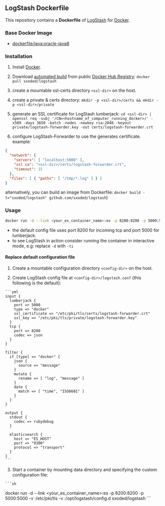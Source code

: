## LogStash Dockerfile


This repository contains a **Dockerfile** of [LogStash](http://logstash.net/) for [Docker](https://www.docker.com/).


### Base Docker Image

* [dockerfile/java:oracle-java8](https://registry.hub.docker.com/u/dockerfile/java/)


### Installation

1. Install [Docker](https://www.docker.com/).

2. Download [automated build](https://registry.hub.docker.com/u/sxoded/logstash) from public [Docker Hub Registry](https://registry.hub.docker.com/): `docker pull sxoded/logstash`

3. create a mountable ssl-certs directory `<ssl-dir>` on the host.

4. create a private & certs directory: `mkdir -p <ssl-dir>/certs && mkdir -p <ssl-dir>/private`

5. generate an SSL certificate for LogStash lumberjack: `cd <ssl-dir> | openssl req -subj '/CN=<hostname_of_computer_running_docker>/' -x509 -days 3650 -batch -nodes -newkey rsa:2048 -keyout private/logstash-forwarder.key -out certs/logstash-forwarder.crt`

6. configure LogStash-Forwarder to use the generates certificate. example:

```json
{
  "network": {
    "servers": [ "localhost:5000" ],
    "ssl ca": "<ssl-dir>/certs/logstash-forwarder.crt",
    "timeout": 15
  },
  "files": [ { "paths": [ "/tmp/*.log" ] } ]
}
```
 
alternatively, you can build an image from Dockerfile:
 `docker build -t="sxoded/logstash" github.com/sxoded/logstash`)

### Usage

```sh
docker run -d --link <your_es_container_name>:es -p 8200:8200 -p 5000:5000 -v <ssl-dir>:/etc/pki/tls sxoded/logstash
```
 
 * the default config file uses port 8200 for incoming tcp and port 5000 for lumberjack.
 * to see LogStash in action consider running the container in interactive mode, e.g: replace `-d` with `-ti`
	
#### Replace default configuration file

  1. Create a mountable configuration directory `<config-dir>` on the host.

  2. Create LogStash config file at `<config-dir>/logstash.conf` (this following is the default):

    ```yml
	input {
	  lumberjack {
	    port => 5000
	    type => "docker"
	    ssl_certificate => "/etc/pki/tls/certs/logstash-forwarder.crt"
	    ssl_key => "/etc/pki/tls/private/logstash-forwarder.key"
	  }
	  tcp {
	    port => 8200
	    codec => json
	  }
	}
	
	filter {
	  if [type] == "docker" {
	    json {
	      source => "message"
	    }
	    mutate {
	      rename => [ "log", "message" ]
	    }
	    date {
	      match => [ "time", "ISO8601" ]
	    }
	  }
	}
	
	output {
	  stdout {
	    codec => rubydebug
	  }
	
	  elasticsearch {
	    host => "ES_HOST"
	    port => "9300"
	    protocol => "transport"
	  }
	}
    ```

  3. Start a container by mounting data directory and specifying the custom configuration file:

    ```sh
docker run -d --link <your_es_container_name>:es -p 8200:8200 -p 5000:5000 -v <ssl-dir>:/etc/pki/tls -v <config-dir>:/opt/logstash/config.d  sxoded/logstash
    ```
